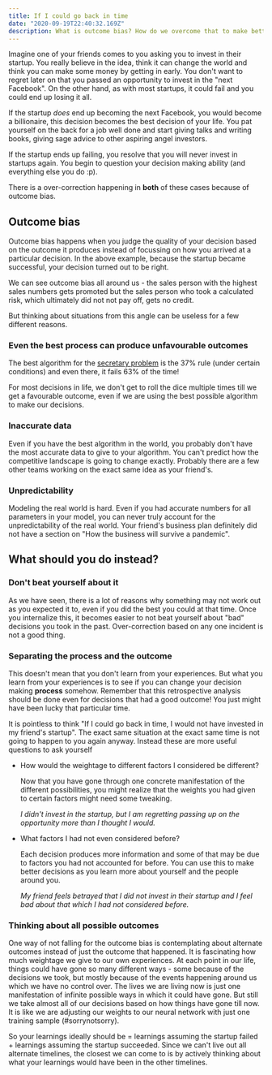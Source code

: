 ```yaml
---
title: If I could go back in time
date: "2020-09-19T22:40:32.169Z"
description: What is outcome bias? How do we overcome that to make better decisions?
---
```


Imagine one of your friends comes to you asking you to invest in their startup. You really believe in the idea, think it can change the world and think you can make some money by getting in early. You don't want to regret later on that you passed an opportunity to invest in the "next Facebook". On the other hand, as with most startups, it could fail and you could end up losing it all.

If the startup _does_ end up becoming the next Facebook, you would become a billionaire, this decision becomes the best decision of your life. You pat yourself on the back for a job well done and start giving talks and writing books, giving sage advice to other aspiring angel investors.

If the startup ends up failing, you resolve that you will never invest in startups again. You begin to question your decision making ability (and everything else you do :p).

There is a over-correction happening in **both** of these cases because of outcome bias.

## Outcome bias

Outcome bias happens when you judge the quality of your decision based on the outcome it produces instead of focussing on how you arrived at a particular decision. In the above example, because the startup became successful, your decision turned out to be right.

We can see outcome bias all around us - the sales person with the highest sales numbers gets promoted but the sales person who took a calculated risk, which ultimately did not not pay off, gets no credit.

But thinking about situations from this angle can be useless for a few different reasons.

### Even the best process can produce unfavourable outcomes

The best algorithm for the [secretary problem](https://en.wikipedia.org/wiki/Secretary_problem) is the 37% rule (under certain conditions) and even there, it fails 63% of the time!

For most decisions in life, we don't get to roll the dice multiple times till we get a favourable outcome, even if we are using the best possible algorithm to make our decisions.

### Inaccurate data

Even if you have the best algorithm in the world, you probably don't have the most accurate data to give to your algorithm. You can't predict how the competitive landscape is going to change exactly. Probably there are a few other teams working on the exact same idea as your friend's.

### Unpredictability

Modeling the real world is hard. Even if you had accurate numbers for all parameters in your model, you can never truly account for the unpredictability of the real world. Your friend's business plan definitely did not have a section on "How the business will survive a pandemic".

## What should you do instead?

### Don't beat yourself about it

As we have seen, there is a lot of reasons why something may not work out as you expected it to, even if you did the best you could at that time. Once you internalize this, it becomes easier to not beat yourself about "bad" decisions you took in the past. Over-correction based on any one incident is not a good thing.

### Separating the process and the outcome

This doesn't mean that you don't learn from your experiences. But what you learn from your experiences is to see if you can change your decision making **process** somehow. Remember that this retrospective analysis should be done even for decisions that had a good outcome! You just might have been lucky that particular time.

It is pointless to think "If I could go back in time, I would not have invested in my friend's startup". The exact same situation at the exact same time is not going to happen to you again anyway. Instead these are more useful questions to ask yourself

- How would the weightage to different factors I considered be different?

  Now that you have gone through one concrete manifestation of the different possibilities, you might realize that the weights you had given to certain factors might need some tweaking.

  _I didn't invest in the startup, but I am regretting passing up on the opportunity more than I thought I would._

- What factors I had not even considered before?

  Each decision produces more information and some of that may be due to factors you had not accounted for before. You can use this to make better decisions as you learn more about yourself and the people around you.

  _My friend feels betrayed that I did not invest in their startup and I feel bad about that which I had not considered before._

### Thinking about all possible outcomes

One way of not falling for the outcome bias is contemplating about alternate outcomes instead of just the outcome that happened. It is fascinating how much weightage we give to our own experiences. At each point in our life, things could have gone so many different ways - some because of the decisions we took, but mostly because of the events happening around us which we have no control over. The lives we are living now is just one manifestation of infinite possible ways in which it could have gone. But still we take almost all of our decisions based on how things have gone till now. It is like we are adjusting our weights to our neural network with just one training sample (#sorrynotsorry).

So your learnings ideally should be = learnings assuming the startup failed + learnings assuming the startup succeeded. Since we can't live out all alternate timelines, the closest we can come to is by actively thinking about what your learnings would have been in the other timelines.
